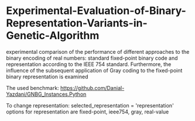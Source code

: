 # Experimental-Evaluation-of-Binary-Representation-Variants-in-Genetic-Algorithm
experimental comparison of the performance of different approaches to the binary encoding of real numbers: standard fixed-point binary code and representation according to the IEEE 754 standard. Furthermore, the influence of the subsequent application of Gray coding to the fixed-point binary representation is examined

The used benchmark: https://github.com/Danial-Yazdani/GNBG_Instances.Python

To change representation: selected_representation = 'representation'
options for representation are fixed-point, ieee754, gray, real-value

